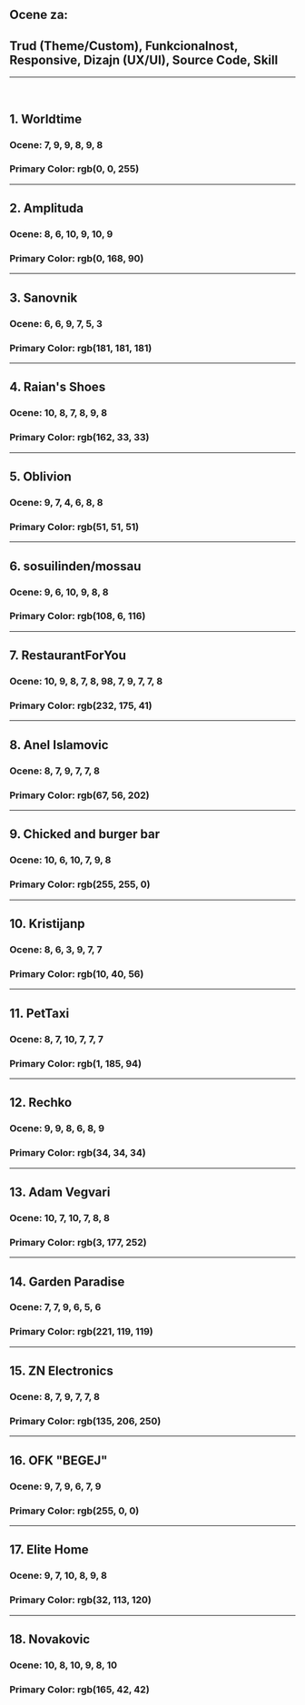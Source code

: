 ## Ocene za:
## Trud (Theme/Custom), Funkcionalnost, Responsive, Dizajn (UX/UI), Source Code, Skill
<hr>
<br>

##  1. Worldtime

### Ocene: 7, 9, 9, 8, 9, 8
### Primary Color: rgb(0, 0, 255) 
<hr>

##  2. Amplituda

### Ocene: 8, 6, 10, 9, 10, 9
### Primary Color: rgb(0, 168, 90) 
<hr>

## 3. Sanovnik
### Ocene: 6, 6, 9, 7, 5, 3
### Primary Color: rgb(181, 181, 181) 

<hr>

## 4. Raian's Shoes
### Ocene: 10, 8, 7, 8, 9, 8
### Primary Color: rgb(162, 33, 33) 

<hr>

## 5. Oblivion
### Ocene: 9, 7, 4, 6, 8, 8
### Primary Color: rgb(51, 51, 51) 

<hr>

## 6. sosuilinden/mossau
### Ocene: 9, 6, 10, 9, 8, 8
### Primary Color: rgb(108, 6, 116) 

<hr>

## 7. RestaurantForYou
### Ocene: 10, 9, 8, 7, 8, 98, 7, 9, 7, 7, 8
### Primary Color: rgb(232, 175, 41) 

<hr>

## 8. Anel Islamovic
### Ocene: 8, 7, 9, 7, 7, 8
### Primary Color: rgb(67, 56, 202) 

<hr>

## 9. Chicked and burger bar
### Ocene: 10, 6, 10, 7, 9, 8
### Primary Color: rgb(255, 255, 0) 

<hr>

## 10. Kristijanp
### Ocene: 8, 6, 3, 9, 7, 7
### Primary Color: rgb(10, 40, 56) 

<hr>

## 11. PetTaxi
### Ocene: 8, 7, 10, 7, 7, 7
### Primary Color: rgb(1, 185, 94) 

<hr>

## 12. Rechko
### Ocene: 9, 9, 8, 6, 8, 9
### Primary Color: rgb(34, 34, 34) 

<hr>

## 13. Adam Vegvari
### Ocene: 10, 7, 10, 7, 8, 8
### Primary Color: rgb(3, 177, 252) 

<hr>

## 14. Garden Paradise
### Ocene: 7, 7, 9, 6, 5, 6
### Primary Color: rgb(221, 119, 119) 

<hr>

## 15. ZN Electronics
### Ocene: 8, 7, 9, 7, 7, 8
### Primary Color: rgb(135, 206, 250) 

<hr>

## 16. OFK "BEGEJ"
### Ocene: 9, 7, 9, 6, 7, 9
### Primary Color: rgb(255, 0, 0) 

<hr>

## 17. Elite Home
### Ocene: 9, 7, 10, 8, 9, 8
### Primary Color: rgb(32, 113, 120) 

<hr>

## 18. Novakovic
### Ocene: 10, 8, 10, 9, 8, 10
### Primary Color: rgb(165, 42, 42) 
